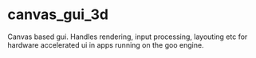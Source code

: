 canvas_gui_3d
=============

Canvas based gui. Handles rendering, input processing, layouting etc for hardware accelerated ui in apps running on the goo engine.
